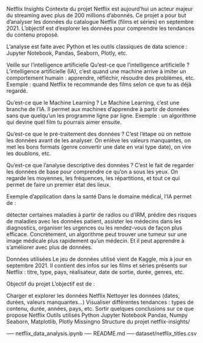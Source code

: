 Netflix Insights
Contexte du projet
Netflix est aujourd’hui un acteur majeur du streaming avec plus de 200 millions d’abonnés. Ce projet a pour but d’analyser les données du catalogue Netflix (films et séries) en septembre 2021. L’objectif est d’explorer les données pour comprendre les tendances du contenu proposé.

L’analyse est faite avec Python et les outils classiques de data science : Jupyter Notebook, Pandas, Seaborn, Plotly, etc.

Veille sur l’intelligence artificielle
Qu’est-ce que l’intelligence artificielle ?
L’intelligence artificielle (IA), c’est quand une machine arrive à imiter un comportement humain : apprendre, réfléchir, résoudre des problèmes, etc. Exemple : quand Netflix te recommande des films selon ce que tu as déjà regardé.

Qu’est-ce que le Machine Learning ?
Le Machine Learning, c’est une branche de l’IA. Il permet aux machines d’apprendre à partir de données sans que quelqu’un les programme ligne par ligne. Exemple : un algorithme qui devine quel film tu pourrais aimer ensuite.

Qu’est-ce que le pré-traitement des données ?
C’est l’étape où on nettoie les données avant de les analyser. On enlève les valeurs manquantes, on met les bons formats (genre convertir une date en vrai type date), on vire les doublons, etc.

Qu’est-ce que l’analyse descriptive des données ?
C’est le fait de regarder les données de base pour comprendre ce qu’on a sous les yeux. On regarde les moyennes, les fréquences, les répartitions, et tout ce qui permet de faire un premier état des lieux.

Exemple d’application dans la santé
Dans le domaine médical, l’IA permet de :

détecter certaines maladies à partir de radios ou d’IRM,
prédire des risques de maladies avec les données patient,
assister les médecins dans les diagnostics,
organiser les urgences ou les rendez-vous de façon plus efficace.
Concrètement, un algorithme peut trouver une tumeur sur une image médicale plus rapidement qu’un médecin. Et il peut apprendre à s’améliorer avec plus de données.

Données utilisées
Le jeu de données utilisé vient de Kaggle, mis à jour en septembre 2021. Il contient des infos sur les films et séries présents sur Netflix : titre, type, pays, réalisateur, date de sortie, durée, genres, etc.

Objectif du projet
L’objectif est de :

Charger et explorer les données Netflix
Nettoyer les données (dates, durées, valeurs manquantes…)
Visualiser différentes tendances : types de contenu, durée, années, pays, etc.
Sortir quelques conclusions sur ce que propose Netflix
Outils utilisés
Python
Jupyter Notebook
Pandas, Numpy
Seaborn, Matplotlib, Plotly
Missingno
Structure du projet
netflix-insights/

── netflix_data_analysis.ipynb ── README.md
── dataset/netflix_titles.csv
